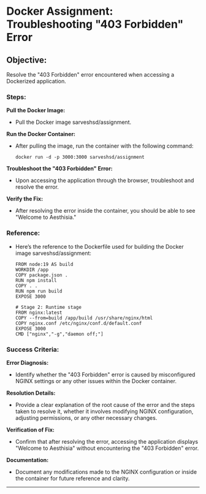 # Docker Assignment: Troubleshooting "403 Forbidden" Error

## Objective:
   Resolve the "403 Forbidden" error encountered when accessing a Dockerized application.

### Steps:

 **Pull the Docker Image:**
 
  - Pull the Docker image sarveshsd/assignment.

**Run the Docker Container:**

 - After pulling the image, run the container with the following command:
      
       docker run -d -p 3000:3000 sarveshsd/assignment

**Troubleshoot the "403 Forbidden" Error:**

 - Upon accessing the application through the browser, troubleshoot and resolve the error.

**Verify the Fix:**

 - After resolving the error inside the container, you should be able to see "Welcome to Aesthisia."

### Reference:

- Here’s the reference to the Dockerfile used for building the Docker image sarveshsd/assignment:
  
      FROM node:19 AS build
      WORKDIR /app
      COPY package.json .
      RUN npm install
      COPY . .
      RUN npm run build
      EXPOSE 3000
      
      # Stage 2: Runtime stage
      FROM nginx:latest
      COPY --from=build /app/build /usr/share/nginx/html
      COPY nginx.conf /etc/nginx/conf.d/default.conf
      EXPOSE 3000
      CMD ["nginx","-g","daemon off;"]


### Success Criteria:

**Error Diagnosis:**

   - Identify whether the "403 Forbidden" error is caused by misconfigured NGINX settings or any other issues within the Docker container.

**Resolution Details:**

  - Provide a clear explanation of the root cause of the error and the steps taken to resolve it, whether it involves modifying NGINX configuration, adjusting permissions, or any other necessary changes.

**Verification of Fix:**
  - Confirm that after resolving the error, accessing the application displays "Welcome to Aesthisia" without encountering the "403 Forbidden" error.

**Documentation:**
  - Document any modifications made to the NGINX configuration or inside the container for future reference and clarity.

---